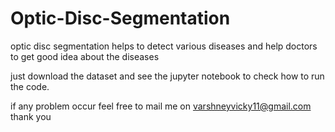 # Optic-Disc-Segmentation
optic disc segmentation helps to detect various diseases and help doctors to get good idea about the diseases




just download the dataset and see the jupyter notebook to check how to run the code.

if any problem occur feel free to mail me on varshneyvicky11@gmail.com thank you
